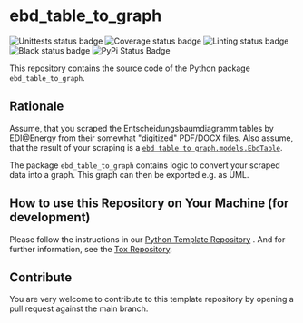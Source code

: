 # ebd_table_to_graph

![Unittests status badge](https://github.com/Hochfrequenz/ebd_table_to_graph/workflows/Unittests/badge.svg)
![Coverage status badge](https://github.com/Hochfrequenz/ebd_table_to_graph/workflows/Coverage/badge.svg)
![Linting status badge](https://github.com/Hochfrequenz/ebd_table_to_graph/workflows/Linting/badge.svg)
![Black status badge](https://github.com/Hochfrequenz/ebd_table_to_graph/workflows/Black/badge.svg)
![PyPi Status Badge](https://img.shields.io/pypi/v/ebd_table_to_graph)

This repository contains the source code of the Python package `ebd_table_to_graph`.

## Rationale

Assume, that you scraped the Entscheidungsbaumdiagramm tables by EDI@Energy from their somewhat "digitized" PDF/DOCX files.
Also assume, that the result of your scraping is a [`ebd_table_to_graph.models.EbdTable`](src/ebd_table_to_graph/models/ebd_table.py).

The package `ebd_table_to_graph` contains logic to convert your scraped data into a graph.
This graph can then be exported e.g. as UML.

## How to use this Repository on Your Machine (for development)

Please follow the instructions in
our [Python Template Repository](https://github.com/Hochfrequenz/python_template_repository#how-to-use-this-repository-on-your-machine)
. And for further information, see the [Tox Repository](https://github.com/tox-dev/tox).

## Contribute

You are very welcome to contribute to this template repository by opening a pull request against the main branch.

